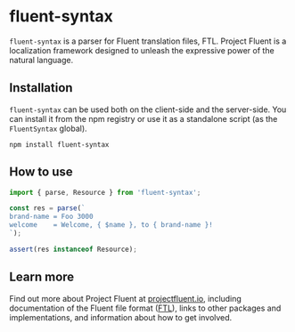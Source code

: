 # fluent-syntax

`fluent-syntax` is a parser for Fluent translation files, FTL.  Project Fluent
is a localization framework designed to unleash the expressive power of the
natural language.


## Installation

`fluent-syntax` can be used both on the client-side and the server-side.  You
can install it from the npm registry or use it as a standalone script (as the
`FluentSyntax` global).

    npm install fluent-syntax


## How to use

```javascript
import { parse, Resource } from 'fluent-syntax';

const res = parse(`
brand-name = Foo 3000
welcome    = Welcome, { $name }, to { brand-name }!
`);

assert(res instanceof Resource);
```


## Learn more

Find out more about Project Fluent at [projectfluent.io][], including
documentation of the Fluent file format ([FTL][]), links to other packages and
implementations, and information about how to get involved.

[projectfluent.io]: http://projectfluent.io
[FTL]: http://projectfluent.io/fluent/guide/
